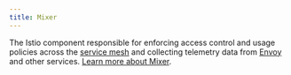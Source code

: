 ```yaml
---
title: Mixer
---
```


The Istio component responsible for enforcing access control and usage policies across the [service mesh](#service-mesh) and collecting telemetry data
from [Envoy](#envoy) and other services.
[Learn more about Mixer](/docs/concepts/policies-and-telemetry/).
